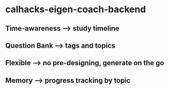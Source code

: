 # calhacks-eigen-coach-backend

## Time-awareness --> study timeline

## Question Bank --> tags and topics

## Flexible --> no pre-designing, generate on the go

## Memory --> progress tracking by topic
